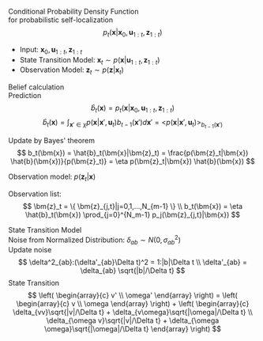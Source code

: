 Conditional Probability Density Function  
for probabilistic self-localization  
$$
p_t(\bm{x}|\bm{x}_0, \bm{u}_{1:t}, \bm{z}_{1:t})
$$

* Input: $\bm{x}_0, \bm{u}_{1:t}, \bm{z}_{1:t}$  
* State Transition Model: $\bm{x}_t \sim p(\bm{x}|\bm{u}_{1:t}, \bm{z}_{1:t})$  
* Observation Model: $\bm{z}_t \sim p(\bm{z}|\bm{x}_{t})$  

Belief calculation  
Prediction  
$$
\hat{b}_t(\bm{x}) = p_t(\bm{x}|\bm{x}_0, \bm{u}_{1:t}, \bm{z}_{1:t})
$$
$$
\hat{b}_t(\bm{x}) = \int_{\bm{x}'\in\chi}p(\bm{x}|\bm{x}',\bm{u}_t)b_{t-1}(\bm{x}')d\bm{x}' = \bigl< p(\bm{x}|\bm{x}',\bm{u}_t) \bigr>_{b_{t-1}(\bm{x}')}
$$

Update by Bayes' theorem  
$$
b_t(\bm{x}) = \hat{b}_t(\bm{x}|\bm{z}_t) = \frac{p(\bm{z}_t|\bm{x}) \hat{b}(\bm{x})}{p(\bm{z}_t)} = \eta p(\bm{z}_t|\bm{x}) \hat{b}(\bm{x})
$$

Observation model: $p(\bm{z}_t|\bm{x})$  

Observation list:
$$
\bm{z}_t = \{ \bm{z}_{j,t}|j=0,1,...,N_{m-1} \} \\
b_t(\bm{x}) = \eta \hat{b}_t(\bm{x}) \prod_{j=0}^{N_m-1} p_j(\bm{z}_{j,t}|\bm{x})
$$  

State Transition Model  
Noise from Normalized Distribution: $\delta_{ab} \sim N(0, \sigma^2_{ab})$  
Update noise  
$$
\delta^2_{ab}:(\delta'_{ab}\Delta t)^2 = 1:|b|\Delta t \\
\delta'_{ab} = \delta_{ab} \sqrt{|b|/\Delta t}
$$
State Transition  
$$
  \left(
    \begin{array}{c}
      v' \\
      \omega'
    \end{array}
  \right) =
  \left(
    \begin{array}{c}
      v \\
      \omega
    \end{array}
  \right) + 
  \left(
    \begin{array}{c}
      \delta_{vv}\sqrt{|v|/\Delta t} + \delta_{v\omega}\sqrt{|\omega|/\Delta t} \\
      \delta_{\omega v}\sqrt{|v|/\Delta t} + \delta_{\omega \omega}\sqrt{|\omega|/\Delta t}
    \end{array}
  \right)
$$
